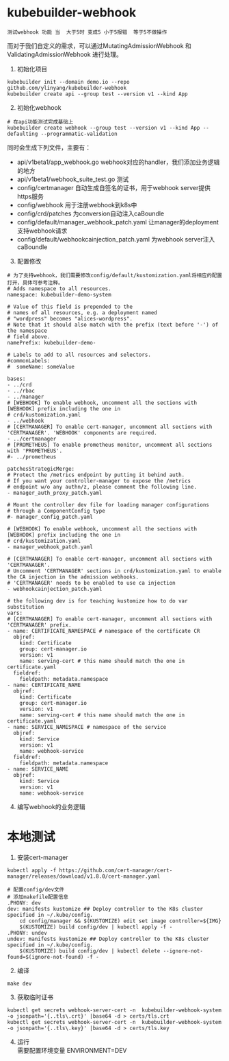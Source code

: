 # kubebuilder-webhook
```text
测试webhook 功能 当  大于5时 变成5 小于5报错  等于5不做操作
```
而对于我们自定义的需求，可以通过MutatingAdmissionWebhook 和ValidatingAdmissionWebhook 进行处理。
1. 初始化项目
```shell
kubebuilder init --domain demo.io --repo github.com/ylinyang/kubebuilder-webhook
kubebuilder create api --group test --version v1 --kind App
```
2. 初始化webhook
```shell
# 在api功能测试完成基础上
kubebuilder create webhook --group test --version v1 --kind App --defaulting --programmatic-validation
```
同时会生成下列文件，主要有：
- api/v1beta1/app_webhook.go webhook对应的handler，我们添加业务逻辑的地方
- api/v1beta1/webhook_suite_test.go 测试
- config/certmanager 自动生成自签名的证书，用于webhook server提供https服务
- config/webhook 用于注册webhook到k8s中
- config/crd/patches 为conversion自动注入caBoundle
- config/default/manager_webhook_patch.yaml 让manager的deployment支持webhook请求
- config/default/webhookcainjection_patch.yaml 为webhook server注入caBoundle

3. 配置修改

```shell
# 为了支持webhook，我们需要修改config/default/kustomization.yaml将相应的配置打开，具体可参考注释。
# Adds namespace to all resources.
namespace: kubebuilder-demo-system

# Value of this field is prepended to the
# names of all resources, e.g. a deployment named
# "wordpress" becomes "alices-wordpress".
# Note that it should also match with the prefix (text before '-') of the namespace
# field above.
namePrefix: kubebuilder-demo-

# Labels to add to all resources and selectors.
#commonLabels:
#  someName: someValue

bases:
- ../crd
- ../rbac
- ../manager
# [WEBHOOK] To enable webhook, uncomment all the sections with [WEBHOOK] prefix including the one in
# crd/kustomization.yaml
- ../webhook
# [CERTMANAGER] To enable cert-manager, uncomment all sections with 'CERTMANAGER'. 'WEBHOOK' components are required.
- ../certmanager
# [PROMETHEUS] To enable prometheus monitor, uncomment all sections with 'PROMETHEUS'.
#- ../prometheus

patchesStrategicMerge:
# Protect the /metrics endpoint by putting it behind auth.
# If you want your controller-manager to expose the /metrics
# endpoint w/o any authn/z, please comment the following line.
- manager_auth_proxy_patch.yaml

# Mount the controller dev file for loading manager configurations
# through a ComponentConfig type
#- manager_config_patch.yaml

# [WEBHOOK] To enable webhook, uncomment all the sections with [WEBHOOK] prefix including the one in
# crd/kustomization.yaml
- manager_webhook_patch.yaml

# [CERTMANAGER] To enable cert-manager, uncomment all sections with 'CERTMANAGER'.
# Uncomment 'CERTMANAGER' sections in crd/kustomization.yaml to enable the CA injection in the admission webhooks.
# 'CERTMANAGER' needs to be enabled to use ca injection
- webhookcainjection_patch.yaml

# the following dev is for teaching kustomize how to do var substitution
vars:
# [CERTMANAGER] To enable cert-manager, uncomment all sections with 'CERTMANAGER' prefix.
- name: CERTIFICATE_NAMESPACE # namespace of the certificate CR
  objref:
    kind: Certificate
    group: cert-manager.io
    version: v1
    name: serving-cert # this name should match the one in certificate.yaml
  fieldref:
    fieldpath: metadata.namespace
- name: CERTIFICATE_NAME
  objref:
    kind: Certificate
    group: cert-manager.io
    version: v1
    name: serving-cert # this name should match the one in certificate.yaml
- name: SERVICE_NAMESPACE # namespace of the service
  objref:
    kind: Service
    version: v1
    name: webhook-service
  fieldref:
    fieldpath: metadata.namespace
- name: SERVICE_NAME
  objref:
    kind: Service
    version: v1
    name: webhook-service
```
4. 编写webhook的业务逻辑

# 本地测试
1. 安装cert-manager
```shell
kubectl apply -f https://github.com/cert-manager/cert-manager/releases/download/v1.8.0/cert-manager.yaml
```
```shell
# 配置config/dev文件
# 添加makefile配置信息
.PHONY: dev
dev: manifests kustomize ## Deploy controller to the K8s cluster specified in ~/.kube/config.
	cd config/manager && $(KUSTOMIZE) edit set image controller=${IMG}
	$(KUSTOMIZE) build config/dev | kubectl apply -f -
.PHONY: undev
undev: manifests kustomize ## Deploy controller to the K8s cluster specified in ~/.kube/config.
	$(KUSTOMIZE) build config/dev | kubectl delete --ignore-not-found=$(ignore-not-found) -f -
```
2. 编译
```shell
make dev
```
3. 获取临时证书
```shell
kubectl get secrets webhook-server-cert -n  kubebuilder-webhook-system -o jsonpath='{..tls\.crt}' |base64 -d > certs/tls.crt
kubectl get secrets webhook-server-cert -n  kubebuilder-webhook-system -o jsonpath='{..tls\.key}' |base64 -d > certs/tls.key
```
4. 运行\
需要配置环境变量 ENVIRONMENT=DEV